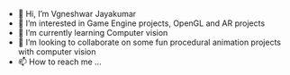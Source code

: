 - 👋 Hi, I’m Vgneshwar Jayakumar
- 👀 I’m interested in Game Engine projects, OpenGL and AR projects
- 🌱 I’m currently learning Computer vision
- 💞️ I’m looking to collaborate on some fun procedural animation projects with computer vision
- 📫 How to reach me ...
